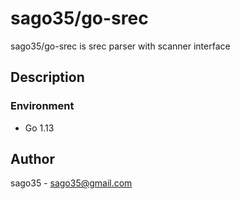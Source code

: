 # sago35/go-srec

sago35/go-srec is srec parser with scanner interface

## Description


### Environment

* Go 1.13

## Author

sago35 - <sago35@gmail.com>
